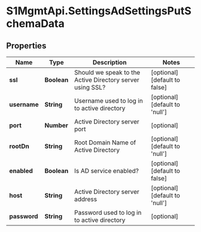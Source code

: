 # S1MgmtApi.SettingsAdSettingsPutSchemaData

## Properties
Name | Type | Description | Notes
------------ | ------------- | ------------- | -------------
**ssl** | **Boolean** | Should we speak to the Active Directory server using SSL? | [optional] [default to false]
**username** | **String** | Username used to log in to active directory | [optional] [default to 'null']
**port** | **Number** | Active Directory server port | [optional] 
**rootDn** | **String** | Root Domain Name of Active Directory | [optional] [default to 'null']
**enabled** | **Boolean** | Is AD service enabled? | [optional] [default to false]
**host** | **String** | Active Directory server address | [optional] [default to 'null']
**password** | **String** | Password used to log in to active directory | [optional] 


